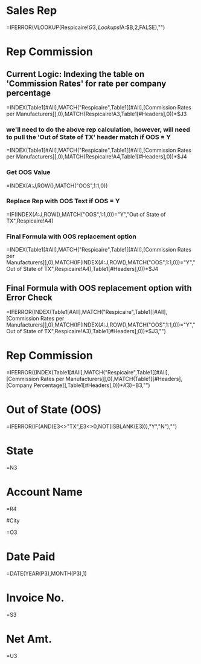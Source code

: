 # Sales Rep

=IFERROR(VLOOKUP(Respicaire!$G3,Lookups!$A:$B,2,FALSE),"")


# Rep Commission

## Current Logic:  Indexing the table on 'Commission Rates' for rate per company percentage
=INDEX(Table1[#All],MATCH("Respicaire",Table1[[#All],[Commission Rates per Manufacturers]],0),MATCH(Respicaire!A3,Table1[#Headers],0))*$J3

### we'll need to do the above rep calculation, however, will need to pull the 'Out of State of TX' header match if OOS = Y 
=INDEX(Table1[#All],MATCH("Respicaire",Table1[[#All],[Commission Rates per Manufacturers]],0),MATCH(Respicaire!A4,Table1[#Headers],0))*$J4

### Get OOS Value
=INDEX($A:$J,ROW(),MATCH("OOS",$1:$1,0))

### Replace Rep with OOS Text if OOS = Y
=IF(INDEX($A:$J,ROW(),MATCH("OOS",$1:$1,0))="Y","Out of State of TX",Respicaire!A4)

### Final Formula with OOS replacement option
=INDEX(Table1[#All],MATCH("Respicaire",Table1[[#All],[Commission Rates per Manufacturers]],0),MATCH(IF(INDEX($A:$J,ROW(),MATCH("OOS",$1:$1,0))="Y","Out of State of TX",Respicaire!A4),Table1[#Headers],0))*$J4

## Final Formula with OOS replacement option with Error Check

=IFERROR(INDEX(Table1[#All],MATCH("Respicaire",Table1[[#All],[Commission Rates per Manufacturers]],0),MATCH(IF(INDEX($A:$J,ROW(),MATCH("OOS",$1:$1,0))="Y","Out of State of TX",Respicaire!A3),Table1[#Headers],0))*$J3,"")

# Rep Commission

=IFERROR((INDEX(Table1[#All],MATCH("Respicaire",Table1[[#All],[Commission Rates per Manufacturers]],0),MATCH(Table1[[#Headers],[Company Percentage]],Table1[#Headers],0))*$K3)-$B3,"")

# Out of State (OOS)

=IFERROR(IF(AND(E3<>"TX",E3<>0,NOT(ISBLANK(E3))),"Y","N"),"")

# State

=N3

# Account Name

=R4

#City

=O3

# Date Paid

=DATE(YEAR(P3),MONTH(P3),1)

# Invoice No.

=S3

# Net Amt.

=U3
